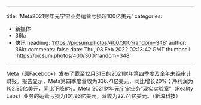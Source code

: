 
---
title: 'Meta2021财年元宇宙业务运营亏损超100亿美元'
categories: 
 - 新媒体
 - 36kr
 - 快讯
headimg: 'https://picsum.photos/400/300?random=348'
author: 36kr
comments: false
date: Thu, 03 Feb 2022 02:13:42 GMT
thumbnail: 'https://picsum.photos/400/300?random=348'
---

<div>   
Meta（原Facebook）发布了截至12月31日的2021财年第四季度及全年未经审计财报。报告显示，Meta第四季度营收为336.71亿美元，同比增长20%；净利润为102.85亿美元，同比下降8%。Meta 2021财年元宇宙业务“现实实验室”（Reality Labs）业务的运营亏损为101.93亿美元，营收为22.74亿美元。（新浪科技）  
</div>
            